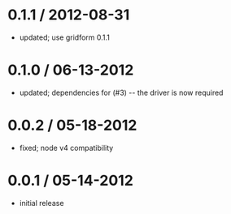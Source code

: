 
0.1.1 / 2012-08-31
==================

  * updated; use gridform 0.1.1

0.1.0 / 06-13-2012
==================

  * updated; dependencies for (#3) -- the driver is now required

0.0.2 / 05-18-2012
==================

  * fixed; node v4 compatibility

0.0.1 / 05-14-2012
==================

  * initial release

